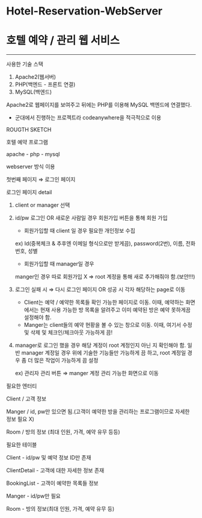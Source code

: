 # Hotel-Reservation-WebServer
# 호텔 예약 / 관리 웹 서비스
---

사용한 기술 스택 
1. Apache2(웹서버)
2. PHP(백엔드 - 프론트 연결)
3. MySQL(백엔드)

Apache2로 웹페이지를 보여주고 뒤에는 PHP를 이용해 MySQL 백엔드에 연결했다.
* 군대에서 진행하는 프로젝트라 codeanywhere을 적극적으로 이용

ROUGTH SKETCH

호텔 예약 프로그램

apache - php - mysql 

webserver 방식 이용

첫번째 페이지 ⇒ 로그인 페이지

로그인 페이지 detail

1. client or manager 선택 
2. id/pw 로그인 OR 새로운 사람일 경우 회원가입 버튼을 통해 회원 가입
    - 회원가입할 때 client 일 경우 필요한 개인정보 수집

    ex) Id(중복체크 & 추후엔 이메일 형식으로만 받게끔), password(2번), 이름, 전화번호, 성별

    - 회원가입할 때 manager일 경우

    manger인 경우 따로 회원가입 X ⇒ root 계정을 통해 새로 추가해줘야 함.(보안!!!)

3. 로그인 실패 시 ⇒ 다시 로그인 페이지 OR 성공 시 각자 해당하는 page로 이동
    - Client는 예약 / 예약한 목록들 확인 가능한 페이지로 이동. 이때, 예약하는 화면에서는 현재 사용 가능한 방 목록을 알려주고 이미 예약된 방은 예약 못하게끔 설정해야 함.
    - Manger는 client들의 예약 현황을 볼 수 있는 창으로 이동. 이때, 여기서 수정 및 삭제 및 체크인/체크아웃 가능하게 끔!
4. manager로 로그인 했을 경우 해당 계정이 root 계정인지 아닌 지 확인해야 함. 일반 manager 계정일 경우 위에 기술한 기능들만 가능하게 끔 하고, root 계정일 경우 좀 더 많은 작업이 가능하게 끔 설정

    ex) 관리자 관리 버튼 ⇒ manger 계정 관리 가능한 화면으로 이동

필요한 엔터티

Client / 고객 정보

Manger / id, pw만 있으면 됨.(고객이 예약한 방을 관리하는 프로그램이므로 자세한 정보 필요 X)

Room / 방의 정보 (최대 인원, 가격, 예약 유무 등등) 

필요한 테이블

Client - id/pw 및 예약 정보 ID만 존재

ClientDetail - 고객에 대한 자세한 정보 존재

BookingList - 고객이 예약한 목록들 정보

Manger - id/pw만 필요

Room - 방의 정보(최대 인원, 가격, 예약 유무 등)
